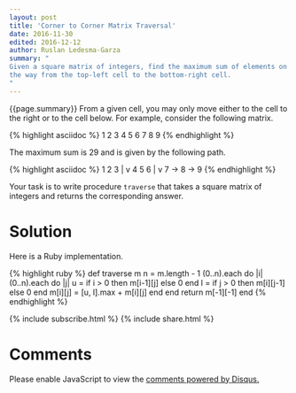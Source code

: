 ```yaml
---
layout: post
title: 'Corner to Corner Matrix Traversal'
date: 2016-11-30
edited: 2016-12-12
author: Ruslan Ledesma-Garza
summary: "
Given a square matrix of integers, find the maximum sum of elements on
the way from the top-left cell to the bottom-right cell.
"
---
```


{{page.summary}}
From a given cell, you may only move either to the cell to the right
or to the cell below.
For example, consider the following matrix.

{% highlight asciidoc %}
1 2 3
4 5 6
7 8 9
{% endhighlight %}

The maximum sum is 29 and is given by the following path.

{% highlight asciidoc %}
 1    2    3
 |
 v
 4    5    6
 |
 v
 7 -> 8 -> 9
{% endhighlight %}

Your task is to write procedure `traverse` that takes a square matrix
of integers and returns the corresponding answer.

# Solution

Here is a Ruby implementation.

{% highlight ruby %}
def traverse m
  n = m.length - 1
  (0..n).each do |i|
    (0..n).each do |j|
      u = if i > 0 then m[i-1][j] else 0 end
      l = if j > 0 then m[i][j-1] else 0 end
      m[i][j] = [u, l].max + m[i][j]
    end
  end
  return m[-1][-1]
end
{% endhighlight %}


{% include subscribe.html %}
{% include share.html %}

# Comments

<div id="disqus_thread"></div>
<script>
    /**
     *  RECOMMENDED CONFIGURATION VARIABLES: EDIT AND UNCOMMENT THE SECTION BELOW TO INSERT DYNAMIC VALUES FROM YOUR PLATFORM OR CMS.
     *  LEARN WHY DEFINING THESE VARIABLES IS IMPORTANT: https://disqus.com/admin/universalcode/#configuration-variables
     */
    var disqus_config = function () {
        this.page.url = 'http://ruslanledesma.com/2016/11/30/corner-to-corner-matrix-traversal.html';  // Replace PAGE_URL with your page's canonical URL variable
        this.page.identifier = '2016-11-30-corner-to-corner-matrix-traversal'; // Replace PAGE_IDENTIFIER with your page's unique identifier variable
    };
    (function() {  // DON'T EDIT BELOW THIS LINE
        var d = document, s = d.createElement('script');

        s.src = '//definecode.disqus.com/embed.js';

        s.setAttribute('data-timestamp', +new Date());
        (d.head || d.body).appendChild(s);
    })();
</script>
<noscript>Please enable JavaScript to view the <a
        href="https://disqus.com/?ref_noscript"
        rel="nofollow">comments powered by Disqus.</a></noscript>
